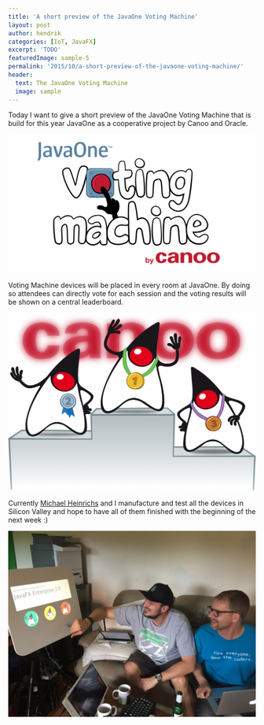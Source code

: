 ```yaml
---
title: 'A short preview of the JavaOne Voting Machine'
layout: post
author: hendrik
categories: [IoT, JavaFX]
excerpt: 'TODO'
featuredImage: sample-5
permalink: '2015/10/a-short-preview-of-the-javaone-voting-machine/'
header:
  text: The JavaOne Voting Machine
  image: sample
---
```

Today I want to give a short preview of the JavaOne Voting Machine that is build for this year JavaOne as a cooperative project by Canoo and Oracle.

![voting_logo](/assets/posts/guigarage-legacy/voting_logo-1024x571.png)

Voting Machine devices will be placed in every room at JavaOne. By doing so attendees can directly vote for each session and the voting results will be shown on a central leaderboard.

![voting-canoo](/assets/posts/guigarage-legacy/voting-canoo-1024x735.png)

Currently [Michael Heinrichs](https://twitter.com/net0pyr) and I manufacture and test all the devices in Silicon Valley and hope to have all of them finished with the beginning of the next week :)

![voting-img](/assets/posts/guigarage-legacy/IMG_0921-1024x768.jpg)

